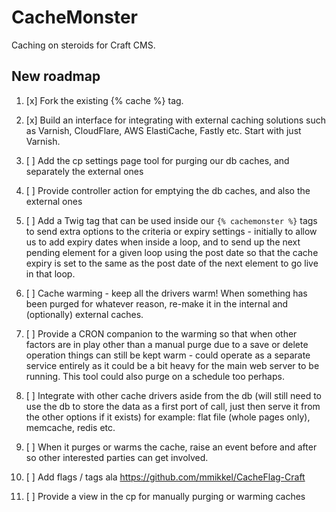 # CacheMonster

Caching on steroids for Craft CMS.


## New roadmap

1. [x] Fork the existing {% cache %} tag.

2. [x] Build an interface for integrating with external caching solutions such as Varnish, CloudFlare, AWS ElastiCache, Fastly etc. Start with just Varnish.

3. [ ] Add the cp settings page tool for purging our db caches, and separately the external ones

4. [ ] Provide controller action for emptying the db caches, and also the external ones

5. [ ] Add a Twig tag that can be used inside our `{% cachemonster %}` tags to send extra options to the criteria or expiry settings - initially to allow us to add expiry dates when inside a loop, and to send up the next pending element for a given loop using the post date so that the cache expiry is set to the same as the post date of the next element to go live in that loop.

6. [ ] Cache warming - keep all the drivers warm! When something has been purged for whatever reason, re-make it in the internal and (optionally) external caches.

7. [ ] Provide a CRON companion to the warming so that when other factors are in play other than a manual purge due to a save or delete operation things can still be kept warm - could operate as a separate service entirely as it could be a bit heavy for the main web server to be running. This tool could also purge on a schedule too perhaps.

8. [ ] Integrate with other cache drivers aside from the db (will still need to use the db to store the data as a first port of call, just then serve it from the other options if it exists) for example: flat file (whole pages only), memcache, redis etc.

9. [ ] When it purges or warms the cache, raise an event before and after so other interested parties can get involved.

10. [ ] Add flags / tags ala https://github.com/mmikkel/CacheFlag-Craft

11. [ ] Provide a view in the cp for manually purging or warming caches
